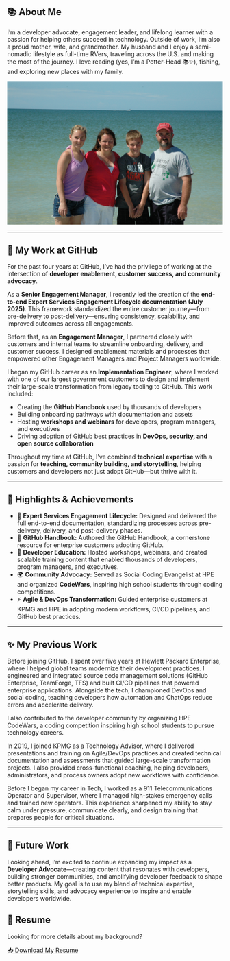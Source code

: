 ## 📚 About Me

I’m a developer advocate, engagement leader, and lifelong learner with a passion for helping others succeed in technology. 
Outside of work, I’m also a proud mother, wife, and grandmother. My husband and I enjoy a semi-nomadic lifestyle as full-time RVers, 
traveling across the U.S. and making the most of the journey. I love reading (yes, I’m a Potter-Head 📚✨), fishing, and exploring new places 
with my family.

![Family at the beach](./assets/images/Family.JPG)

---

## 🧰 My Work at GitHub


For the past four years at GitHub, I’ve had the privilege of working at the intersection of **developer enablement, customer success, and community advocacy**.

As a **Senior Engagement Manager**, I recently led the creation of the **end-to-end Expert Services Engagement Lifecycle documentation (July 2025)**. This framework standardized the entire customer journey—from pre-delivery to post-delivery—ensuring consistency, scalability, and improved outcomes across all engagements.

Before that, as an **Engagement Manager**, I partnered closely with customers and internal teams to streamline onboarding, delivery, and customer success. I designed enablement materials and processes that empowered other Engagement Managers and Project Managers worldwide.

I began my GitHub career as an **Implementation Engineer**, where I worked with one of our largest government customers to design and implement their large-scale transformation from legacy tooling to GitHub. This work included:

- Creating the **GitHub Handbook** used by thousands of developers  
- Building onboarding pathways with documentation and assets  
- Hosting **workshops and webinars** for developers, program managers, and executives  
- Driving adoption of GitHub best practices in **DevOps, security, and open source collaboration**  

Throughout my time at GitHub, I’ve combined **technical expertise** with a passion for **teaching, community building, and storytelling**, helping customers and developers not just adopt GitHub—but thrive with it.

---

## 🌟 Highlights & Achievements

- 📘 **Expert Services Engagement Lifecycle:** Designed and delivered the full end-to-end documentation, standardizing processes across pre-delivery, delivery, and post-delivery phases.  
- 📝 **GitHub Handbook:** Authored the GitHub Handbook, a cornerstone resource for enterprise customers adopting GitHub.  
- 🎤 **Developer Education:** Hosted workshops, webinars, and created scalable training content that enabled thousands of developers, program managers, and executives.  
- 🌍 **Community Advocacy:** Served as Social Coding Evangelist at HPE and organized **CodeWars**, inspiring high school students through coding competitions.  
- ⚡ **Agile & DevOps Transformation:** Guided enterprise customers at KPMG and HPE in adopting modern workflows, CI/CD pipelines, and GitHub best practices.  

---

## ✨ My Previous Work

Before joining GitHub, I spent over five years at Hewlett Packard Enterprise, where I helped global teams modernize their development practices. I engineered and integrated source code management solutions (GitHub Enterprise, TeamForge, TFS) and built CI/CD pipelines that powered enterprise applications. Alongside the tech, I championed DevOps and social coding, teaching developers how automation and ChatOps reduce errors and accelerate delivery.

I also contributed to the developer community by organizing HPE CodeWars, a coding competition inspiring high school students to pursue technology careers.

In 2019, I joined KPMG as a Technology Advisor, where I delivered presentations and training on Agile/DevOps practices and created technical documentation and assessments that guided large-scale transformation projects. I also provided cross-functional coaching, helping developers, administrators, and process owners adopt new workflows with confidence.

Before I began my career in Tech, I worked as a 911 Telecommunications Operator and Supervisor, where I managed high-stakes emergency calls and trained new operators. This experience sharpened my ability to stay calm under pressure, communicate clearly, and design training that prepares people for critical situations.

---

## 🚀 Future Work

Looking ahead, I’m excited to continue expanding my impact as a **Developer Advocate**—creating content that resonates with developers, 
building stronger communities, and amplifying developer feedback to shape better products. My goal is to use my blend of technical expertise, 
storytelling skills, and advocacy experience to inspire and enable developers worldwide.

## 📄 Resume  

Looking for more details about my background?  

<a class="btn" href="./assets/SarahElkins_Resume.pdf" target="_blank">
  📥 Download My Resume
</a>
